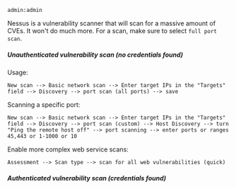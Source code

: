 `admin:admin`

Nessus is a vulnerability scanner that will scan for a massive amount of CVEs. It won't do much more.
For a scan, make sure to select `full port scan`. 


##### Unauthenticated vulnerability scan (no credentials found)
Usage:
```
New scan --> Basic network scan --> Enter target IPs in the "Targets" field --> Discovery --> port scan (all ports) --> save
```

Scanning a specific port:
```
New scan --> Basic network scan --> Enter target IPs in the "Targets" field --> Discovery --> port scan (custom) --> Host Discovery --> turn "Ping the remote host off" --> port scanning --> enter ports or ranges 45,443 or 1-1000 or 10
```

Enable more complex web service scans:
```
Assessment --> Scan type --> scan for all web vulnerabilities (quick)
```

##### Authenticated vulnerability scan (credentials found)